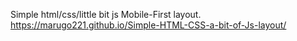 Simple html/css/little bit js Mobile-First layout.
https://marugo221.github.io/Simple-HTML-CSS-a-bit-of-Js-layout/
